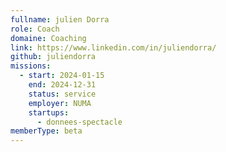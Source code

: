 ```yaml
---
fullname: julien Dorra
role: Coach
domaine: Coaching
link: https://www.linkedin.com/in/juliendorra/
github: juliendorra
missions:
  - start: 2024-01-15
    end: 2024-12-31
    status: service
    employer: NUMA
    startups:
      - donnees-spectacle
memberType: beta
---
```

